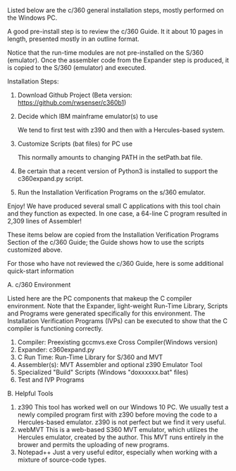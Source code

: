 Listed below are the c/360 general installation steps, mostly performed on the Windows PC.

A good pre-install step is to review the c/360 Guide.  It it about 10 pages in length, presented mostly in an outline format.

Notice that the run-time modules are not pre-installed on the S/360 (emulator).  Once the assembler code from the Expander step is produced, it is copied to the S/360 (emulator) and executed.

Installation Steps:

1) Download Github Project (Beta version: https://github.com/rwsenser/c360b1)

2) Decide which IBM mainframe emulator(s) to use

    We tend to first test with z390 and then with a Hercules-based system.

3) Customize Scripts (bat files) for PC use

   This normally amounts to changing PATH in the setPath.bat file. 

4) Be certain that a recent version of Python3 is installed to support the c360expand.py script.

5) Run the Installation Verification Programs on the s/360 emulator.

Enjoy! We have produced several small C applications with this tool chain and they function as expected. In one case, a 64-line C program resulted in 2,309 lines of Assembler!

These items below are  copied from the Installation Verification Programs Section of the c/360 Guide; the Guide shows how to use the scripts customized above.

For those who have not reviewed the c/360 Guide, here is some additional quick-start information

A. c/360 Environment

Listed here are the PC components that makeup the C compiler environment.  Note that the Expander, light-weight Run-Time Library, Scripts and Programs were generated specifically for this environment.  The Installation Verification Programs (IVPs) can be executed to show that the C compiler is functioning correctly.

1) Compiler: Preexisting gccmvs.exe Cross Compiler(Windows version)
2) Expander: c360expand.py
3) C Run Time: Run-Time Library for S/360 and MVT 
4) Assembler(s): MVT Assembler and optional z390 Emulator Tool
5) Specialized "Build" Scripts (Windows "doxxxxxx.bat" files)
6) Test and IVP Programs 

B. Helpful Tools
1) z390
This tool has worked well on our Windows 10 PC. We usually test a newly compiled program first with z390 before moving the code to a Hercules-based emulator.  z390 is not perfect but we find it very useful.
2) webMVT
This is a web-based S360 MVT emulator, which utilizes the Hercules emulator, created by the author.  This MVT runs entirely in the brower and permits the uploading of new programs.
3) Notepad++
Just a very useful editor, especially when working with a mixture of source-code types.
